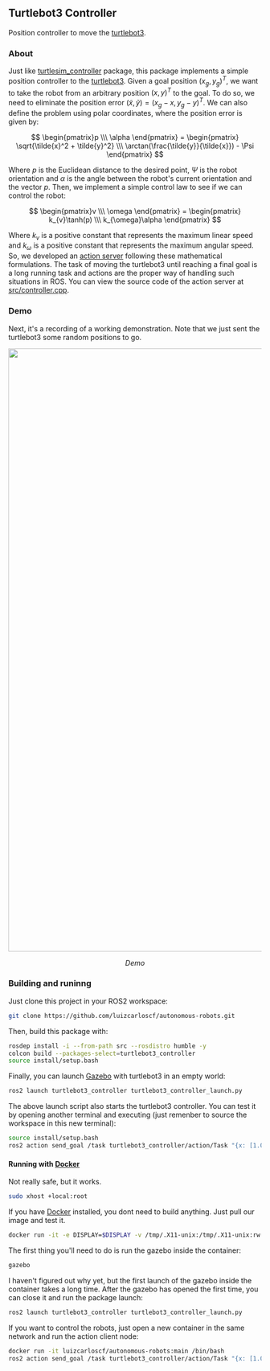 ## Turtlebot3 Controller

Position controller to move the [turtlebot3](https://github.com/ROBOTIS-GIT/turtlebot3).

### About

Just like [turtlesim_controller](../turtlesim_controller/) package, this package implements a simple position controller to the [turtlebot3](https://github.com/ROBOTIS-GIT/turtlebot3). Given a goal position $(x_g, y_g)^T$, we want to take the robot from an arbitrary position $(x, y)^T$ to the goal. To do so, we need to eliminate the position error $(\tilde{x},\tilde{y})=(x_g - x, y_g - y)^T$. We can also define the problem using polar coordinates, where the position error is given by:

$$ \begin{pmatrix}p \\\ \alpha \end{pmatrix} = \begin{pmatrix} \sqrt{\tilde{x}^2 + \tilde{y}^2} \\\ \arctan(\frac{\tilde{y}}{\tilde{x}}) - \Psi \end{pmatrix} $$

Where $p$ is the Euclidean distance to the desired point, $\Psi$ is the robot orientation and $\alpha$ is the angle between the robot's current orientation and the vector $p$. Then, we implement a simple control law to see if we can control the robot:

$$ \begin{pmatrix}v \\\ \omega \end{pmatrix} = \begin{pmatrix} k_{v}\tanh(p) \\\ k_{\omega}\alpha \end{pmatrix} $$

Where $k_{v}$ is a positive constant that represents the maximum linear speed and $k_{\omega}$ is a positive constant that represents the maximum angular speed. So, we developed an [action server](https://docs.ros.org/en/humble/Tutorials/Beginner-CLI-Tools/Understanding-ROS2-Actions/Understanding-ROS2-Actions.html) following these mathematical formulations. The task of moving the turtlebot3 until reaching a final goal is a long running task and actions are the proper way of handling such situations in ROS. You can view the source code of the action server at [src/controller.cpp](src/controller.cpp).

### Demo

Next, it's a recording of a working demonstration. Note that we just sent the turtlebot3 some random positions to go.

<p align="center">
    <img src="images/demo.gif?raw=true" width=1200px/>
</p>
<p align="center">
    <em>Demo</em>
</p>

### Building and runinng

Just clone this project in your ROS2 workspace:
```bash
git clone https://github.com/luizcarloscf/autonomous-robots.git
```

Then, build this package with:
```bash
rosdep install -i --from-path src --rosdistro humble -y
colcon build --packages-select=turtlebot3_controller
source install/setup.bash
```

Finally, you can launch [Gazebo](https://gazebosim.org/home) with turtlebot3 in an empty world:
```bash
ros2 launch turtlebot3_controller turtlebot3_controller_launch.py
```

The above launch script also starts the turtlebot3 controller. You can test it by opening another terminal and executing (just remenber to source the workspace in this new terminal):
```bash
source install/setup.bash
ros2 action send_goal /task turtlebot3_controller/action/Task "{x: [1.0,2.0,-1.0], y: [1.0,2.0,-1.0]}"
```

#### Running with [Docker](https://www.docker.com/)

Not really safe, but it works.
```bash
sudo xhost +local:root
```

If you have [Docker](https://www.docker.com/) installed, you dont need to build anything. Just pull our image and test it.
```bash
docker run -it -e DISPLAY=$DISPLAY -v /tmp/.X11-unix:/tmp/.X11-unix:rw --device /dev/dri/ luizcarloscf/autonomous-robots:main /bin/bash
```

The first thing you'll need to do is run the gazebo inside the container:
```bash
gazebo
```

I haven't figured out why yet, but the first launch of the gazebo inside the container takes a long time. After the gazebo has opened the first time, you can close it and run the package launch:
```bash
ros2 launch turtlebot3_controller turtlebot3_controller_launch.py
```

If you want to control the robots, just open a new container in the same network and run the action client node:
```bash
docker run -it luizcarloscf/autonomous-robots:main /bin/bash
ros2 action send_goal /task turtlebot3_controller/action/Task "{x: [1.0,2.0,-1.0], y: [1.0,2.0,-1.0]}" 
```